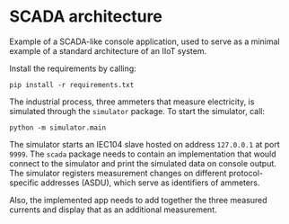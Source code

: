 # SCADA architecture

Example of a SCADA-like console application, used to serve as a minimal example
of a standard architecture of an IIoT system.

Install the requirements by calling:
```shell
pip install -r requirements.txt
```

The industrial process, three ammeters that measure electricity, is simulated
through the `simulator` package. To start the simulator, call:

```shell
python -m simulator.main
```

The simulator starts an IEC104 slave hosted on address `127.0.0.1` at port
`9999`. The `scada` package needs to contain an implementation that would
connect to the simulator and print the simulated data on console output. The
simulator registers measurement changes on different protocol-specific addresses
(ASDU), which serve as identifiers of ammeters.

Also, the implemented app needs to add together the three measured currents and
display that as an additional measurement.
